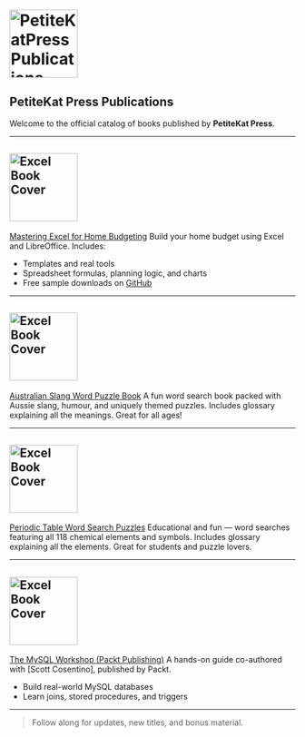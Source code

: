 # <img src="https://github.com/user-attachments/assets/19eaf77e-a3d3-46b2-b647-1ee32ed3c7b9" height="120" alt="PetiteKatPress Publications" />
## PetiteKat Press Publications

Welcome to the official catalog of books published by **PetiteKat Press**.

---
## <img src="https://github.com/user-attachments/assets/01dc2b0b-f324-4b3d-8a8a-3f1dc3cb5a67" height="120" alt="Excel Book Cover" />
 [Mastering Excel for Home Budgeting](https://www.amazon.com/dp/B0FF377S6T)
Build your home budget using Excel and LibreOffice. Includes:
- Templates and real tools
- Spreadsheet formulas, planning logic, and charts
- Free sample downloads on [GitHub](https://github.com/PetiteKatPress/Mastering-Excel-for-Home-Budgeting-Samples)

---

## <img src="https://github.com/user-attachments/assets/c0e9ff51-5f51-41c3-84f9-789b73d15d34" height="120" alt="Excel Book Cover" />

[Australian Slang Word Puzzle Book](https://www.amazon.com/dp/B0DX7CQQNN)
A fun word search book packed with Aussie slang, humour, and uniquely themed puzzles. Includes glossary explaining all the meanings. Great for all ages!

---

## <img src="https://github.com/user-attachments/assets/23befb43-12ff-4a31-a03a-02fce58ff6ee" height="120" alt="Excel Book Cover" />

[Periodic Table Word Search Puzzles](https://www.amazon.com/dp/B0DYK9GP2V)
Educational and fun — word searches featuring all 118 chemical elements and symbols. Includes glossary explaining all the elements. Great for students and puzzle lovers.

---

## <img src="https://github.com/user-attachments/assets/7ae9df7b-ac6a-4948-aeec-fdcdc3698661" height="120" alt="Excel Book Cover" />

[The MySQL Workshop (Packt Publishing)](https://www.amazon.com/MySQL-Workshop-Interactive-Approach-Learning-ebook/dp/B084T32T3B)
A hands-on guide co-authored with [Scott Cosentino], published by Packt.
- Build real-world MySQL databases
- Learn joins, stored procedures, and triggers

---

> Follow along for updates, new titles, and bonus material.

